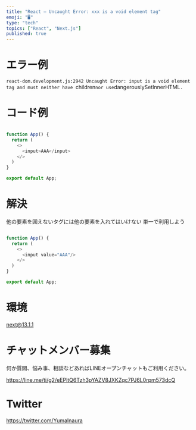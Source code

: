 ```yaml
---
title: "React – Uncaught Error: xxx is a void element tag"
emoji: "🖥"
type: "tech"
topics: ["React", "Next.js"]
published: true
---
```


# エラー例

`react-dom.development.js:2942 Uncaught Error: input is a void element tag and must neither have `children` nor use `dangerouslySetInnerHTML`.`

# コード例

```js

function App() {
  return (
    <>
      <input>AAA</input>
    </>
  )
}

export default App;
```

# 解決

他の要素を囲えないタグには他の要素を入れてはいけない
単一で利用しよう

```js

function App() {
  return (
    <>
      <input value="AAA"/>
    </>
  )
}

export default App;


```

# 環境

next@13.1.1

# チャットメンバー募集


何か質問、悩み事、相談などあればLINEオープンチャットもご利用ください。

https://line.me/ti/g2/eEPltQ6Tzh3pYAZV8JXKZqc7PJ6L0rpm573dcQ


# Twitter

https://twitter.com/YumaInaura

